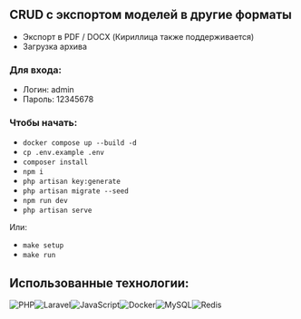 ## CRUD с экспортом моделей в другие форматы

- Экспорт в PDF / DOCX (Кириллица также поддерживается)
- Загрузка архива

### Для входа:
- Логин: admin
- Пароль: 12345678

### Чтобы начать:
- `docker compose up --build -d`
- `cp .env.example .env`
- `composer install`
- `npm i`
- `php artisan key:generate`
- `php artisan migrate --seed`
- `npm run dev`
- `php artisan serve`

Или:

- `make setup`
- `make run`

## Использованные технологии:

![PHP](https://img.shields.io/badge/php-%23777BB4.svg?style=for-the-badge&logo=php&logoColor=white)![Laravel](https://img.shields.io/badge/laravel-%23FF2D20.svg?style=for-the-badge&logo=laravel&logoColor=white)![JavaScript](https://img.shields.io/badge/javascript-%23323330.svg?style=for-the-badge&logo=javascript&logoColor=%23F7DF1E)![Docker](https://img.shields.io/badge/docker-%230db7ed.svg?style=for-the-badge&logo=docker&logoColor=white)![MySQL](https://img.shields.io/badge/mysql-4479A1.svg?style=for-the-badge&logo=mysql&logoColor=white)![Redis](https://img.shields.io/badge/redis-%23DD0031.svg?style=for-the-badge&logo=redis&logoColor=white)
